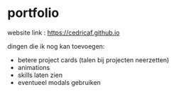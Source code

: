 # portfolio


website link : https://cedricaf.github.io

dingen die ik nog kan toevoegen:
- betere project cards (talen bij projecten neerzetten)
- animations
- skills laten zien
- eventueel modals gebruiken

